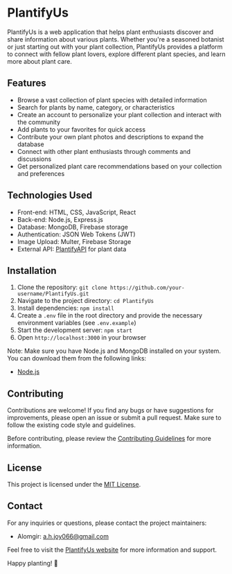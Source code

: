 # PlantifyUs

PlantifyUs is a web application that helps plant enthusiasts discover and share information about various plants. Whether you're a seasoned botanist or just starting out with your plant collection, PlantifyUs provides a platform to connect with fellow plant lovers, explore different plant species, and learn more about plant care.

## Features

- Browse a vast collection of plant species with detailed information
- Search for plants by name, category, or characteristics
- Create an account to personalize your plant collection and interact with the community
- Add plants to your favorites for quick access
- Contribute your own plant photos and descriptions to expand the database
- Connect with other plant enthusiasts through comments and discussions
- Get personalized plant care recommendations based on your collection and preferences

## Technologies Used

- Front-end: HTML, CSS, JavaScript, React
- Back-end: Node.js, Express.js
- Database: MongoDB, Firebase storage
- Authentication: JSON Web Tokens (JWT) 
- Image Upload: Multer, Firebase Storage
- External API: [PlantifyAPI](https://plantifyapi.com) for plant data

## Installation

1. Clone the repository: `git clone https://github.com/your-username/PlantifyUs.git`
2. Navigate to the project directory: `cd PlantifyUs`
3. Install dependencies: `npm install`
4. Create a `.env` file in the root directory and provide the necessary environment variables (see `.env.example`)
5. Start the development server: `npm start`
6. Open `http://localhost:3000` in your browser

Note: Make sure you have Node.js and MongoDB installed on your system. You can download them from the following links:

- [Node.js](https://nodejs.org/en/download/)


## Contributing

Contributions are welcome! If you find any bugs or have suggestions for improvements, please open an issue or submit a pull request. Make sure to follow the existing code style and guidelines.

Before contributing, please review the [Contributing Guidelines](CONTRIBUTING.md) for more information.

## License

This project is licensed under the [MIT License](LICENSE).

## Contact

For any inquiries or questions, please contact the project maintainers:

- Alomgir: a.h.joy066@gmail.com

Feel free to visit the [PlantifyUs website](https://www.plantifyus.com) for more information and support.

Happy planting! 🌿